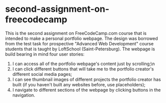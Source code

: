 # second-assignment-on-freecodecamp
This is the second assignment on FreeCodeCamp.com course that is intended to make a personal portfolio webpage. The design was borrowed from the test task for prospective "Advanced Web Development" course students  that is taught by LoftSchool (Saint-Petersburg). The webpage is build bearing in mind four user stories:

1) I can access all of the portfolio webpage's content just by scrolling;\n
2) I can click different buttons that will take me to the portfolio creator's different social media pages;
3) I can see thumbnail images of different projects the portfolio creator has built (if you haven't built any websites before, use placeholders);
4) I navigate to different sections of the webpage by clicking buttons in the navigation.
